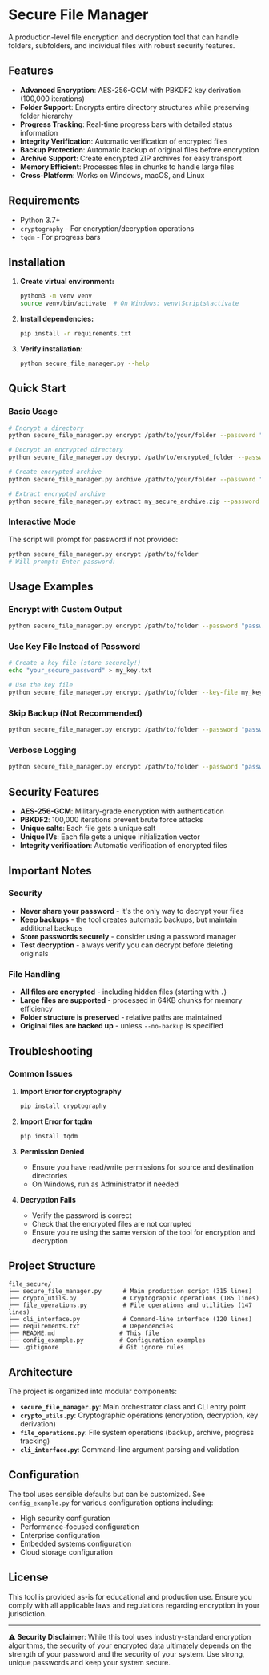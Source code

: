# Secure File Manager

A production-level file encryption and decryption tool that can handle folders, subfolders, and individual files with robust security features.

## Features

- **Advanced Encryption**: AES-256-GCM with PBKDF2 key derivation (100,000 iterations)
- **Folder Support**: Encrypts entire directory structures while preserving folder hierarchy
- **Progress Tracking**: Real-time progress bars with detailed status information
- **Integrity Verification**: Automatic verification of encrypted files
- **Backup Protection**: Automatic backup of original files before encryption
- **Archive Support**: Create encrypted ZIP archives for easy transport
- **Memory Efficient**: Processes files in chunks to handle large files
- **Cross-Platform**: Works on Windows, macOS, and Linux

## Requirements

- Python 3.7+
- `cryptography` - For encryption/decryption operations
- `tqdm` - For progress bars

## Installation

1. **Create virtual environment:**
   ```bash
   python3 -m venv venv
   source venv/bin/activate  # On Windows: venv\Scripts\activate
   ```

2. **Install dependencies:**
   ```bash
   pip install -r requirements.txt
   ```

3. **Verify installation:**
   ```bash
   python secure_file_manager.py --help
   ```

## Quick Start

### Basic Usage

```bash
# Encrypt a directory
python secure_file_manager.py encrypt /path/to/your/folder --password "your_secure_password"

# Decrypt an encrypted directory
python secure_file_manager.py decrypt /path/to/encrypted_folder --password "your_secure_password"

# Create encrypted archive
python secure_file_manager.py archive /path/to/your/folder --password "your_password"

# Extract encrypted archive
python secure_file_manager.py extract my_secure_archive.zip --password "your_password"
```

### Interactive Mode

The script will prompt for password if not provided:

```bash
python secure_file_manager.py encrypt /path/to/folder
# Will prompt: Enter password:
```

## Usage Examples

### Encrypt with Custom Output
```bash
python secure_file_manager.py encrypt /path/to/folder --password "password" --output /path/to/output
```

### Use Key File Instead of Password
```bash
# Create a key file (store securely!)
echo "your_secure_password" > my_key.txt

# Use the key file
python secure_file_manager.py encrypt /path/to/folder --key-file my_key.txt
```

### Skip Backup (Not Recommended)
```bash
python secure_file_manager.py encrypt /path/to/folder --password "password" --no-backup
```

### Verbose Logging
```bash
python secure_file_manager.py encrypt /path/to/folder --password "password" --verbose
```

## Security Features

- **AES-256-GCM**: Military-grade encryption with authentication
- **PBKDF2**: 100,000 iterations prevent brute force attacks
- **Unique salts**: Each file gets a unique salt
- **Unique IVs**: Each file gets a unique initialization vector
- **Integrity verification**: Automatic verification of encrypted files

## Important Notes

### Security
- **Never share your password** - it's the only way to decrypt your files
- **Keep backups** - the tool creates automatic backups, but maintain additional backups
- **Store passwords securely** - consider using a password manager
- **Test decryption** - always verify you can decrypt before deleting originals

### File Handling
- **All files are encrypted** - including hidden files (starting with `.`)
- **Large files are supported** - processed in 64KB chunks for memory efficiency
- **Folder structure is preserved** - relative paths are maintained
- **Original files are backed up** - unless `--no-backup` is specified

## Troubleshooting

### Common Issues

1. **Import Error for cryptography**
   ```bash
   pip install cryptography
   ```

2. **Import Error for tqdm**
   ```bash
   pip install tqdm
   ```

3. **Permission Denied**
   - Ensure you have read/write permissions for source and destination directories
   - On Windows, run as Administrator if needed

4. **Decryption Fails**
   - Verify the password is correct
   - Check that the encrypted files are not corrupted
   - Ensure you're using the same version of the tool for encryption and decryption

## Project Structure

```
file_secure/
├── secure_file_manager.py      # Main production script (315 lines)
├── crypto_utils.py             # Cryptographic operations (185 lines)
├── file_operations.py          # File operations and utilities (147 lines)
├── cli_interface.py            # Command-line interface (120 lines)
├── requirements.txt            # Dependencies
├── README.md                  # This file
├── config_example.py          # Configuration examples
└── .gitignore                 # Git ignore rules
```

## Architecture

The project is organized into modular components:

- **`secure_file_manager.py`**: Main orchestrator class and CLI entry point
- **`crypto_utils.py`**: Cryptographic operations (encryption, decryption, key derivation)
- **`file_operations.py`**: File system operations (backup, archive, progress tracking)
- **`cli_interface.py`**: Command-line argument parsing and validation

## Configuration

The tool uses sensible defaults but can be customized. See `config_example.py` for various configuration options including:
- High security configuration
- Performance-focused configuration
- Enterprise configuration
- Embedded systems configuration
- Cloud storage configuration

## License

This tool is provided as-is for educational and production use. Ensure you comply with all applicable laws and regulations regarding encryption in your jurisdiction.

---

**⚠️ Security Disclaimer**: While this tool uses industry-standard encryption algorithms, the security of your encrypted data ultimately depends on the strength of your password and the security of your system. Use strong, unique passwords and keep your system secure. 